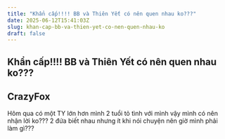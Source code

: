 ```yaml
---
title: "Khẩn cấp!!!! BB và Thiên Yết có nên quen nhau ko???"
date: 2025-06-12T15:41:03Z
slug: khan-cap-bb-va-thien-yet-co-nen-quen-nhau-ko
draft: false
---
```


## Khẩn cấp!!!! BB và Thiên Yết có nên quen nhau ko???

## CrazyFox

Hôm qua có một TY lớn hơn mình 2 tuổi tỏ tình với mình vậy mình có nên nhận lời ko??? 2 đứa biết nhau nhưng ít khi nói chuyện nên giờ mình phải làm gì???